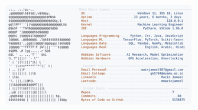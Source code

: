 <picture>
  <source srcset="https://raw.githubusercontent.com/mmazinjameel/mmazinjameel/main/dark_mode.svg?v=1746728056" media="(prefers-color-scheme: dark)">
  <img src="https://raw.githubusercontent.com/mmazinjameel/mmazinjameel/main/light_mode.svg?v=1746728056">
</picture>

